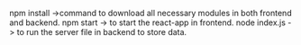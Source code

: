 npm install ->command to download all necessary modules in both frontend and backend.
npm start -> to start the react-app in frontend.
node index.js -> to run the server file in backend to store data.

